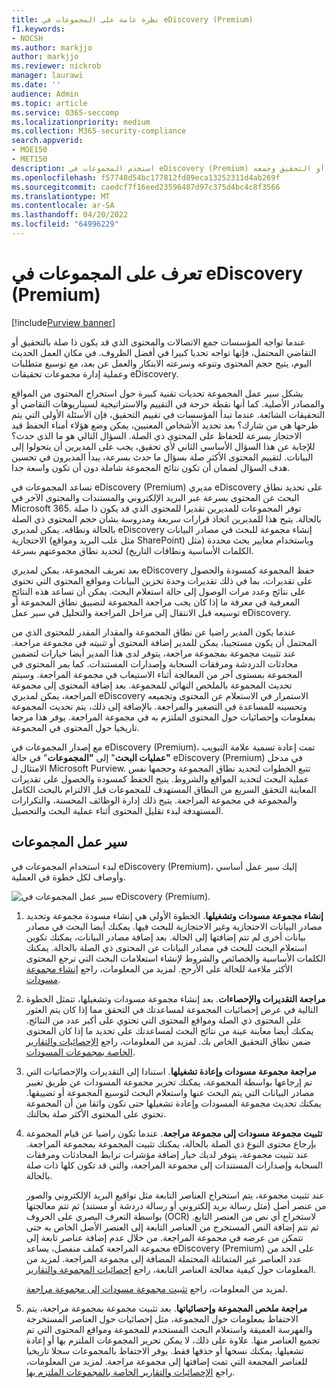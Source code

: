 ```yaml
---
title: نظرة عامة على المجموعات في eDiscovery (Premium)
f1.keywords:
- NOCSH
ms.author: markjjo
author: markjjo
ms.reviewer: nickrob
manager: laurawi
ms.date: ''
audience: Admin
ms.topic: article
ms.service: O365-seccomp
ms.localizationpriority: medium
ms.collection: M365-security-compliance
search.appverid:
- MOE150
- MET150
description: استخدم المجموعات في eDiscovery (Premium) للبحث عن المحتوى المرتبط بحالتك أو التحقيق وجمعه.
ms.openlocfilehash: f57748d54bc177812fd89eca13252311d4ab269f
ms.sourcegitcommit: caedcf7f16eed23596487d97c375d4bc4c8f3566
ms.translationtype: MT
ms.contentlocale: ar-SA
ms.lasthandoff: 04/20/2022
ms.locfileid: "64996229"
---
```

# <a name="learn-about-collections-in-ediscovery-premium"></a>تعرف على المجموعات في eDiscovery (Premium)

[!include[Purview banner](../includes/purview-rebrand-banner.md)]

عندما تواجه المؤسسات جمع الاتصالات والمحتوى الذي قد يكون ذا صلة بالتحقيق أو التقاضي المحتمل، فإنها تواجه تحديا كبيرا في أفضل الظروف. في مكان العمل الحديث اليوم، يتيح حجم المحتوى وتنوعه وسرعته الابتكار والعمل عن بعد، مع توسيع متطلبات وعملية إدارة مجموعات تحقيقات eDiscovery.

يشكل سير عمل المجموعة تحديات تقنية كبيرة حول استخراج المحتوى من المواقع والمصادر الأصلية. كما أنها نقطة حرجة في التقييم والاستراتيجية لسيناريوهات التقاضي أو التحقيقات الشائعة. عندما تبدأ المؤسسات في تقييم التحقيق، فإن الأسئلة الأولى التي يتم طرحها هي من شارك؟ بعد تحديد الأشخاص المعنيين، يمكن وضع هؤلاء أمناء الحفظ قيد الاحتجاز بسرعة للحفاظ على المحتوى ذي الصلة. السؤال التالي هو ما الذي حدث؟ للإجابة عن هذا السؤال الأساسي الثاني لأي تحقيق، يجب على المديرين أن يتحولوا إلى البيانات. لتقييم المحتوى الأكثر صلة بسؤال ما حدث بسرعة، يبدأ المديرون في تحسين هدف السؤال لضمان أن تكون نتائج المجموعة شاملة دون أن تكون واسعة جدا.

تساعد المجموعات في eDiscovery (Premium) مديري eDiscovery على تحديد نطاق البحث عن المحتوى بسرعة عبر البريد الإلكتروني والمستندات والمحتوى الآخر في Microsoft 365. توفر المجموعات للمديرين تقديرا للمحتوى الذي قد يكون ذا صلة بالحالة. يتيح هذا للمديرين اتخاذ قرارات سريعة ومدروسة بشأن حجم المحتوى ذي الصلة بالحالة ونطاقه. يمكن لمديري eDiscovery إنشاء مجموعة للبحث في مصادر البيانات الاحتجازية (مثل علب البريد ومواقع SharePoint) وباستخدام معايير بحث محددة (مثل الكلمات الأساسية ونطاقات التاريخ) لتحديد نطاق مجموعتهم بسرعة.

بعد تعريف المجموعة، يمكن لمديري eDiscovery حفظ المجموعة كمسودة والحصول على تقديرات، بما في ذلك تقديرات وحدة تخزين البيانات ومواقع المحتوى التي تحتوي على نتائج وعدد مرات الوصول إلى حالة استعلام البحث. يمكن أن تساعد هذه النتائج المعرفية في معرفة ما إذا كان يجب مراجعة المجموعة لتضييق نطاق المجموعة أو توسيعه قبل الانتقال إلى مراحل المراجعة والتحليل في سير عمل eDiscovery.

عندما يكون المدير راضيا عن نطاق المجموعة والمقدار المقدر للمحتوى الذي من المحتمل أن يكون مستجيبا، يمكن للمدير إضافة المحتوى أو *تثبيته* في مجموعة مراجعة. عند تثبيت مجموعة بمجموعة مراجعة، يتوفر لدى هذا المدير أيضا خيارات لتضمين محادثات الدردشة ومرفقات السحابة وإصدارات المستندات. كما يمر المحتوى في المجموعة بمستوى آخر من المعالجة أثناء الاستيعاب في مجموعة المراجعة. وسيتم تحديث المجموعة بالملخص النهائي للمجموعة. بعد إضافة المحتوى إلى مجموعة المراجعة، يمكن لمديري eDiscovery الاستمرار في الاستعلام عن المحتوى وتجميعه وتحسينه للمساعدة في التصغير والمراجعة. بالإضافة إلى ذلك، يتم تحديث المجموعة بمعلومات وإحصائيات حول المحتوى الملتزم به في مجموعة المراجعة. يوفر هذا مرجعا تاريخيا حول المحتوى في المجموعة.

مع إصدار المجموعات في eDiscovery (Premium)، تمت إعادة تسمية علامة التبويب **"عمليات البحث**" إلى **"المجموعات**" في حالة eDiscovery (Premium) في مدخل الامتثال ل Microsoft Purview. تتبع الخطوات لتحديد نطاق المجموعة وحجمها نفس عملية البحث لتحديد المواقع والشروط. يتيح الحفظ كمسودة والحصول على تقديرات المعاينة التحقق السريع من النطاق المستهدف للمجموعات قبل الالتزام بالبحث الكامل والمجموعة في مجموعة المراجعة. يتيح ذلك إدارة الوظائف المحسنة، والتكرارات المستهدفة لبدء تقليل المحتوى أثناء عملية البحث والتحصيل.

## <a name="collections-workflow"></a>سير عمل المجموعات

لبدء استخدام المجموعات في eDiscovery (Premium)، إليك سير عمل أساسي وأوصاف لكل خطوة في العملية.

![سير عمل المجموعات في eDiscovery (Premium).](../media/CollectionsWorkflow.png)

1. **إنشاء مجموعة مسودات وتشغيلها**. الخطوة الأولى هي إنشاء مسودة مجموعة وتحديد مصادر البيانات الاحتجازية وغير الاحتجازية للبحث فيها. يمكنك أيضا البحث في مصادر بيانات أخرى لم تتم إضافتها إلى الحالة. بعد إضافة مصادر البيانات، يمكنك تكوين استعلام البحث للبحث في مصادر البيانات عن المحتوى ذي الصلة بالحالة. يمكنك الكلمات الأساسية والخصائص والشروط لإنشاء استعلامات البحث التي ترجع المحتوى الأكثر ملاءمة للحالة على الأرجح. لمزيد من المعلومات، راجع [إنشاء مجموعة مسودات](create-draft-collection.md).

2. **مراجعة التقديرات والإحصاءات**. بعد إنشاء مجموعة مسودات وتشغيلها، تتمثل الخطوة التالية في عرض إحصائيات المجموعة لمساعدتك في التحقق مما إذا كان يتم العثور على المحتوى ذي الصلة ومواقع المحتوى التي تحتوي على أكبر عدد من النتائج. يمكنك أيضا معاينة عينة من نتائج البحث لمساعدتك على تحديد ما إذا كان المحتوى ضمن نطاق التحقيق الخاص بك. لمزيد من المعلومات، راجع [الإحصائيات والتقارير الخاصة بمجموعات المسودات](collection-statistics-reports.md#statistics-and-reports-for-draft-collections).

3. **مراجعة مجموعة مسودات وإعادة تشغيلها**. استنادا إلى التقديرات والإحصائيات التي تم إرجاعها بواسطة المجموعة، يمكنك تحرير مجموعة المسودات عن طريق تغيير مصادر البيانات التي يتم البحث عنها واستعلام البحث لتوسيع المجموعة أو تضييقها. يمكنك تحديث مجموعة المسودات وإعادة تشغيلها حتى تكون واثقا من أن المجموعة تحتوي على المحتوى الأكثر صلة بحالتك.

4. **تثبيت مجموعة مسودات إلى مجموعة مراجعة**. عندما تكون راضيا عن قيام المجموعة بإرجاع محتوى النوع ذي الصلة بالحالة، يمكنك تثبيت المجموعة بمجموعة المراجعة. عند تثبيت مجموعة، يتوفر لديك خيار إضافة مؤشرات ترابط المحادثات ومرفقات السحابة وإصدارات المستندات إلى مجموعة المراجعة، والتي قد تكون كلها ذات صلة بالحالة.

   عند تثبيت مجموعة، يتم استخراج العناصر التابعة مثل تواقيع البريد الإلكتروني والصور من عنصر أصل (مثل رسالة بريد إلكتروني أو رسالة دردشة أو مستند) ثم تتم معالجتها بواسطة التعرف البصري على الحروف (OCR) لاستخراج أي نص من العنصر التابع. ثم تتم إضافة النص المستخرج من العناصر التابعة إلى العنصر الأصل الخاص به حتى تتمكن من عرضه في مجموعة المراجعة. من خلال عدم إضافة عناصر تابعة إلى مجموعة المراجعة كملف منفصل، يساعد eDiscovery (Premium) على الحد من عدد العناصر غير المتماثلة المحتملة المضافة إلى مجموعة المراجعة. لمزيد من المعلومات حول كيفية معالجة العناصر التابعة، راجع [إحصائيات المجموعة والتقارير](collection-statistics-reports.md#collection-contents).

   لمزيد من المعلومات، راجع [تثبيت مجموعة مسودات إلى مجموعة مراجعة](commit-draft-collection.md).

5. **مراجعة ملخص المجموعة وإحصائياتها**. بعد تثبيت مجموعة بمجموعة مراجعة، يتم الاحتفاظ بمعلومات حول المجموعة، مثل إحصائيات حول العناصر المستخرجة والفهرسة العميقة واستعلام البحث المستخدم للمجموعة ومواقع المحتوى التي تم تجميع العناصر منها. علاوة على ذلك، لا يمكن تحرير المجموعات الملتزم بها أو إعادة تشغيلها. يمكنك نسخها أو حذفها فقط. يوفر الاحتفاظ بالمجموعات سجلا تاريخيا للعناصر المجمعة التي تمت إضافتها إلى مجموعة مراجعة. لمزيد من المعلومات، راجع [الإحصائيات والتقارير الخاصة بالمجموعات الملتزم بها](collection-statistics-reports.md#statistics-and-reports-for-committed-collections).
